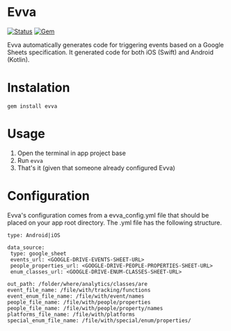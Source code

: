 Evva
========

[![Status](https://travis-ci.org/hole19/evva.svg?branch=master)](https://travis-ci.org/hole19/evva?branch=master)
[![Gem](https://img.shields.io/gem/v/evva.svg?style=flat)](http://rubygems.org/gems/evva "View this project in Rubygems")

Evva automatically generates code for triggering events based on a Google Sheets specification. It generated code for both iOS (Swift) and Android (Kotlin).

# Instalation

` gem install evva `

# Usage
 1. Open the terminal in app project base
 2. Run `evva`
 3. That's it (given that someone already configured Evva)

# Configuration
 Evva's configuration comes from a evva_config.yml file that should be placed on your
 app root directory. The .yml file has the following structure.

 ```
 type: Android|iOS

 data_source:
  type: google_sheet
  events_url: <GOOGLE-DRIVE-EVENTS-SHEET-URL>
  people_properties_url: <GOOGLE-DRIVE-PEOPLE-PROPERTIES-SHEET-URL>
  enum_classes_url: <GOOGLE-DRIVE-ENUM-CLASSES-SHEET-URL>

 out_path: /folder/where/analytics/classes/are
 event_file_name: /file/with/tracking/functions
 event_enum_file_name: /file/with/event/names
 people_file_name: /file/with/people/properties
 people_file_name: /file/with/people/property/names
 platforms_file_name: /file/with/platforms
 special_enum_file_name: /file/with/special/enum/properties/
 ```
